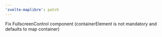 ```yaml
---
'svelte-maplibre': patch
---
```


Fix FullscreenControl component (containerElement is not mandatory and defaults to map container)
